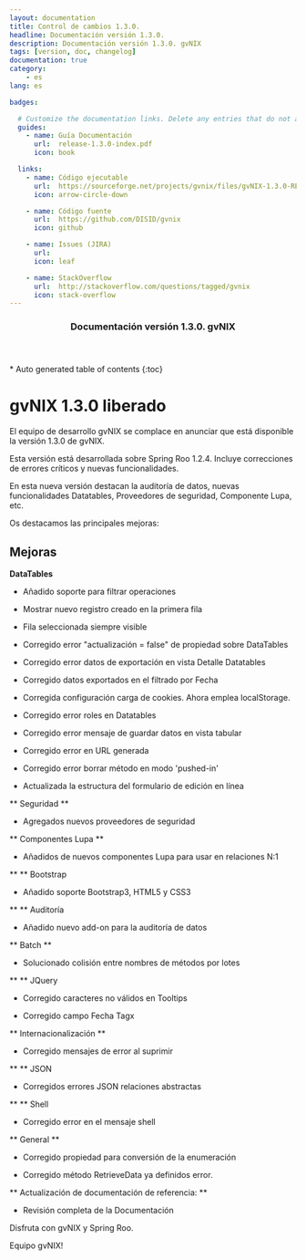 ```yaml
---
layout: documentation
title: Control de cambios 1.3.0.
headline: Documentación versión 1.3.0.
description: Documentación versión 1.3.0. gvNIX
tags: [version, doc, changelog]
documentation: true
category:
    - es
lang: es

badges:

  # Customize the documentation links. Delete any entries that do not apply.
  guides:
    - name: Guía Documentación
      url:  release-1.3.0-index.pdf
      icon: book

  links:
    - name: Código ejecutable
      url:  https://sourceforge.net/projects/gvnix/files/gvNIX-1.3.0-RELEASE.zip/download
      icon: arrow-circle-down

    - name: Código fuente
      url:  https://github.com/DISID/gvnix
      icon: github

    - name: Issues (JIRA)
      url:
      icon: leaf

    - name: StackOverflow
      url:  http://stackoverflow.com/questions/tagged/gvnix
      icon: stack-overflow
---
```


<section id="table-of-contents" class="toc">
  <header>
    <h3>Documentación versión 1.3.0. gvNIX</h3>
  </header>
<div id="drawer" markdown="1">
*  Auto generated table of contents
{:toc}
</div>
</section><!-- /#table-of-contents -->

# gvNIX 1.3.0 liberado

El equipo de desarrollo gvNIX se complace en anunciar que está disponible la
versión 1.3.0 de gvNIX.

Esta versión está desarrollada sobre Spring Roo 1.2.4. Incluye correcciones de
errores críticos y nuevas funcionalidades.

En esta nueva versión destacan la auditoría de datos, nuevas funcionalidades
 Datatables, Proveedores de seguridad, Componente Lupa, etc.


Os destacamos las principales mejoras:

## Mejoras


**DataTables**

- Añadido soporte  para filtrar operaciones

- Mostrar nuevo registro creado en la primera fila

- Fila seleccionada siempre visible

- Corregido error "actualización = false" de propiedad sobre DataTables

- Corregido error datos de exportación en vista Detalle Datatables

- Corregido datos exportados en el filtrado por Fecha

- Corregida configuración carga de cookies. Ahora emplea localStorage.

- Corregido error roles en Datatables

- Corregido error mensaje de guardar datos en vista tabular

- Corregido error en URL generada

- Corregido error borrar método en modo 'pushed-in'

- Actualizada la estructura del formulario de edición en línea


** Seguridad **

- Agregados nuevos proveedores de seguridad

** Componentes Lupa **

- Añadidos de nuevos componentes Lupa para usar en relaciones N:1

** ** Bootstrap

- Añadido soporte Bootstrap3, HTML5 y CSS3

** ** Auditoría

- Añadido nuevo add-on para la auditoría de datos

** Batch **

- Solucionado colisión entre nombres de métodos por lotes

** ** JQuery

- Corregido caracteres no válidos en Tooltips

- Corregido campo Fecha Tagx

** Internacionalización **

- Corregido mensajes de error al suprimir

** ** JSON

- Corregidos errores JSON relaciones abstractas

** ** Shell

- Corregido error en el mensaje shell

** General **

- Corregido propiedad para conversión de la enumeración

- Corregido método RetrieveData ya definidos error.

** Actualización de documentación de referencia: **

- Revisión completa de la Documentación


Disfruta con gvNIX y Spring Roo.

Equipo gvNIX!